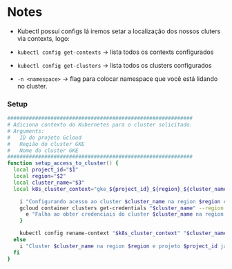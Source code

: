 # Notes

- Kubectl possuí configs lá iremos setar a localização dos nossos cluters via contexts, logo:

- `kubectl config get-contexts` -> lista todos os contexts configurados
- `kubectl config get-clusters` -> lista todos os clusters configurados
- `-n <namespace>` -> flag para colocar namespace que você está lidando no cluster.

### Setup 

```zsh
############################################################
# Adiciona contexto do Kubernetes para o cluster solicitado.
# Arguments:
#   ID do projeto Gcloud
#   Região do cluster GKE
#   Nome do cluster GKE
############################################################
function setup_access_to_cluster() {
  local project_id="$1"
  local region="$2"
  local cluster_name="$3"
  local k8s_cluster_context="gke_${project_id}_${region}_${cluster_name}"

    i "Configurando acesso ao cluster $cluster_name na region $region e projeto $project_id..."
    gcloud container clusters get-credentials "$cluster_name" --region "$region" --project "$project_id" || {
      e "Falha ao obter credenciais do cluster $cluster_name na region $region e projeto $project_id."
    }

    kubectl config rename-context "$k8s_cluster_context" "$cluster_name" || e "[ERRO] Falha ao renomear contexto Kubernetes."
  else
    i "Cluster $cluster_name na region $region e projeto $project_id já está configurado."
  fi
}
```